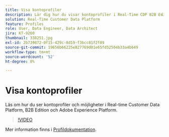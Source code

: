 ```yaml
---
title: Visa kontoprofiler
description: Lär dig hur du visar kontoprofiler i Real-Time CDP B2B Edition.
solution: Real-Time Customer Data Platform
feature: Profiles
role: User, Data Engineer, Data Architect
jira: KT-9260
thumbnail: 338251.jpg
exl-id: 2b739872-0f15-429c-8d19-f3bcc81f2f89
source-git-commit: 19656b66225e827769d01e65fd52504b33a4b649
workflow-type: tm+mt
source-wordcount: '52'
ht-degree: 0%

---
```


# Visa kontoprofiler

Läs om hur du ser kontoprofiler och möjligheter i Real-time Customer Data Platform, B2B Edition och Adobe Experience Platform.

>[!VIDEO](https://video.tv.adobe.com/v/338251?quality=12&learn=on)

Mer information finns i [Profildokumentation](https://experienceleague.adobe.com/docs/experience-platform/rtcdp/profile/profile-browse.html).
